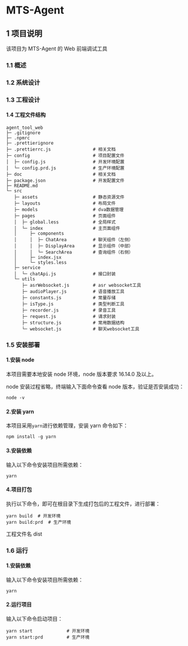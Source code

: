 # MTS-Agent

## 1 项目说明

该项目为 MTS-Agent 的 Web 前端调试工具

### 1.1 概述

### 1.2 系统设计

### 1.3 工程设计

#### 1.4 工程文件结构

```
agent_tool_web
├─ .gitignore
├─ .npmrc
├─ .prettierignore
├─ .prettierrc.js                # 相关文档
├─ config                        # 项目配置文件
│  ├─ config.js                  # 开发环境配置
│  └─ config.prd.js              # 生产环境配置
├─ doc                           # 相关文档
├─ package.json                  # 开发配置文件
├─ README.md
└─ src
   ├─ assets                     # 静态资源文件
   ├─ layouts                    # 布局文件
   ├─ models                     # dva数据管理
   ├─ pages                      # 页面组件
   │  ├─ global.less             # 全局样式
   │  └─ index                   # 主页面组件
   │     ├─ components
   │     │  ├─ ChatArea          # 聊天组件（左侧）
   │     │  ├─ DisplayArea       # 显示组件（中部）
   │     │  └─ SearchArea        # 查询组件（右侧）
   │     ├─ index.jsx
   │     └─ styles.less
   ├─ service
   │  └─ chatApi.js              # 接口封装
   └─ utils
      ├─ asrWebsocket.js         # asr websocket工具
      ├─ audioPlayer.js          # 语音播放工具
      ├─ constants.js            # 常量存储
      ├─ isType.js               # 类型判断工具
      ├─ recorder.js             # 录音工具
      ├─ request.js              # 请求封装
      ├─ structure.js            # 常用数据结构
      └─ websocket.js            # 聊天websocket工具
```

### 1.5 安装部署

#### 1.安装 node

本项目需要本地安装 node 环境，node 版本要求 16.14.0 及以上。

node 安装过程省略，终端输入下面命令查看 node 版本，验证是否安装成功：

```
node -v
```

#### 2.安装 yarn

本项目采用`yarn`进行依赖管理，安装 yarn 命令如下：

```
npm install -g yarn
```

#### 3.安装依赖

输入以下命令安装项目所需依赖：

```
yarn
```

#### 4.项目打包

执行以下命令，即可在根目录下生成打包后的工程文件，进行部署：

```
yarn build  # 开发环境
yarn build:prd  # 生产环境
```

工程文件名 dist

### 1.6 运行

#### 1.安装依赖

输入以下命令安装项目所需依赖：

```
yarn
```

#### 2.运行项目

输入以下命令启动项目：

```
yarn start             # 开发环境
yarn start:prd         # 生产环境
```
